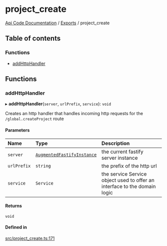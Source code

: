 # project\_create
 
[Api Code Documentation](../README.md) / [Exports](../modules.md) / project\_create

## Table of contents

### Functions

- [addHttpHandler](project_create.md#addhttphandler)

## Functions

### addHttpHandler

▸ **addHttpHandler**(`server`, `urlPrefix`, `service`): `void`

Creates an http handler that handles incoming http requests for the `/global.createProject` route

#### Parameters

| Name | Type | Description |
| :------ | :------ | :------ |
| `server` | [`AugmentedFastifyInstance`](../interfaces/types.AugmentedFastifyInstance.md) | the current fastify server instance |
| `urlPrefix` | `string` | the prefix of the http url |
| `service` | `Service` | the service Service object used to offer an interface to the domain logic |

#### Returns

`void`

#### Defined in

[src/project_create.ts:171](https://github.com/openkfw/TruBudget/blob/3b9e793/api/src/project_create.ts#L171)
